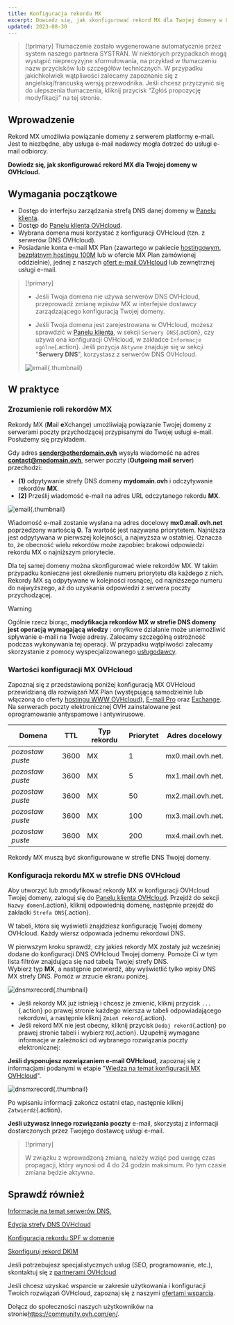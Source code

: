 ```yaml
---
title: Konfiguracja rekordu MX
excerpt: Dowiedz się, jak skonfigurować rekord MX dla Twojej domeny w OVHcloud
updated: 2023-08-30
---
```


> [!primary]
> Tłumaczenie zostało wygenerowane automatycznie przez system naszego partnera SYSTRAN. W niektórych przypadkach mogą wystąpić nieprecyzyjne sformułowania, na przykład w tłumaczeniu nazw przycisków lub szczegółów technicznych. W przypadku jakichkolwiek wątpliwości zalecamy zapoznanie się z angielską/francuską wersją przewodnika. Jeśli chcesz przyczynić się do ulepszenia tłumaczenia, kliknij przycisk “Zgłóś propozycję modyfikacji” na tej stronie.
>

## Wprowadzenie

Rekord MX umożliwia powiązanie domeny z serwerem platformy e-mail. Jest to niezbędne, aby usługa e-mail nadawcy mogła dotrzeć do usługi e-mail odbiorcy.

**Dowiedz się, jak skonfigurować rekord MX dla Twojej domeny w OVHcloud.**

## Wymagania początkowe

- Dostęp do interfejsu zarządzania strefą DNS danej domeny w [Panelu klienta](https://www.ovh.com/auth/?action=gotomanager&from=https://www.ovh.pl/&ovhSubsidiary=pl).
- Dostęp do [Panelu klienta OVHcloud](https://www.ovh.com/auth/?action=gotomanager&from=https://www.ovh.pl/&ovhSubsidiary=pl).
- Wybrana domena musi korzystać z konfiguracji OVHcloud (tzn. z serwerów DNS OVHcloud).
- Posiadanie konta e-mail MX Plan (zawartego w pakiecie [hostingowym](https://www.ovhcloud.com/pl/web-hosting/), [bezpłatnym hostingu 100M](https://www.ovhcloud.com/pl/domains/free-web-hosting/) lub w ofercie MX Plan zamówionej oddzielnie), jednej z naszych [ofert e-mail OVHcloud](https://www.ovhcloud.com/pl/emails/) lub zewnętrznej usługi e-mail.

> [!primary]
>
> - Jeśli Twoja domena nie używa serwerów DNS OVHcloud, przeprowadź zmianę wpisów MX w interfejsie dostawcy zarządzającego konfiguracją Twojej domeny.
>
> - Jeśli Twoja domena jest zarejestrowana w OVHcloud, możesz sprawdzić w [Panelu klienta](https://www.ovh.com/auth/?action=gotomanager&from=https://www.ovh.pl/&ovhSubsidiary=pl), w sekcji `Serwery DNS`{.action}, czy używa ona konfiguracji OVHcloud, w zakładce `Informacje ogólne`{.action}. Jeśli pozycja `Aktywne` znajduje się w sekcji "**Serwery DNS**", korzystasz z serwerów DNS OVHcloud.
>
> ![email](images/dns-servers-enabled.png){.thumbnail}

## W praktyce

### Zrozumienie roli rekordów MX 

Rekordy MX (**M**ail **e**Xchange) umożliwiają powiązanie Twojej domeny z serwerami poczty przychodzącej przypisanymi do Twojej usługi e-mail. Posłużemy się przykładem.

Gdy adres **sender@otherdomain.ovh** wysyła wiadomość na adres **contact@modomain.ovh**, serwer poczty (**Outgoing mail server**) przechodzi:

- **(1)** odpytywanie strefy DNS domeny **mydomain.ovh** i odczytywanie rekordów **MX**.
- **(2)** Prześlij wiadomość e-mail na adres URL odczytanego rekordu **MX**.

![email](images/mx-dns-resolution.png){.thumbnail}

Wiadomość e-mail zostanie wysłana na adres docelowy **mx0.mail.ovh.net** poprzedzony wartością **0**. Ta wartość jest nazywana priorytetem. Najniższa jest odpytywana w pierwszej kolejności, a najwyższa w ostatniej. Oznacza to, że obecność wielu rekordów może zapobiec brakowi odpowiedzi rekordu MX o najniższym priorytecie.

Dla tej samej domeny można skonfigurować wiele rekordów MX. W takim przypadku konieczne jest określenie numeru priorytetu dla każdego z nich. Rekordy MX są odpytywane w kolejności rosnącej, od najniższego numeru do najwyższego, aż do uzyskania odpowiedzi z serwera poczty przychodzącej.

> [!warning]
>
> Ogólnie rzecz biorąc, **modyfikacja rekordów MX w strefie DNS domeny jest operacją wymagającą wiedzy** : omyłkowe działanie może uniemożliwić spływanie e-maili na Twoje adresy. Zalecamy szczególną ostrożność podczas wykonywania tej operacji.
> W przypadku wątpliwości zalecamy skorzystanie z pomocy wyspecjalizowanego [usługodawcy](https://partner.ovhcloud.com/pl/directory/).

### Wartości konfiguracji MX OVHcloud <a name="mxovhcloud"></a>

Zapoznaj się z przedstawioną poniżej konfiguracją MX OVHcloud przewidzianą dla rozwiązań MX Plan (występującą samodzielnie lub włączoną do oferty [hostingu WWW OVHcloud](https://www.ovhcloud.com/pl/web-hosting/)), [E-mail Pro](https://www.ovhcloud.com/pl/emails/email-pro/) oraz [Exchange](https://www.ovhcloud.com/pl/emails/). Na serwerach poczty elektronicznej OVH zainstalowane jest oprogramowanie antyspamowe i antywirusowe.

|Domena|TTL|Typ rekordu|Priorytet|Adres docelowy|
|---|---|---|---|---|
|*pozostaw puste*|3600|MX|1|mx0.mail.ovh.net.|
|*pozostaw puste*|3600|MX|5|mx1.mail.ovh.net.|
|*pozostaw puste*|3600|MX|50|mx2.mail.ovh.net.|
|*pozostaw puste*|3600|MX|100|mx3.mail.ovh.net.|
|*pozostaw puste*|3600|MX|200|mx4.mail.ovh.net.|

Rekordy MX muszą być skonfigurowane w strefie DNS Twojej domeny.

### Konfiguracja rekordu MX w strefie DNS OVHcloud

Aby utworzyć lub zmodyfikować rekordy MX w konfiguracji OVHcloud Twojej domeny, zaloguj się do [Panelu klienta OVHcloud](https://www.ovh.com/auth/?action=gotomanager&from=https://www.ovh.pl/&ovhSubsidiary=pl). Przejdź do sekcji `Nazwy domen`{.action}, kliknij odpowiednią domenę, następnie przejdź do zakładki `Strefa DNS`{.action}.

W tabeli, która się wyświetli znajdziesz konfigurację Twojej domeny OVHcloud. Każdy wiersz odpowiada jednemu rekordowi DNS.

W pierwszym kroku sprawdź, czy jakieś rekordy MX zostały już wcześniej dodane do konfiguracji DNS OVHcloud Twojej domeny. Pomoże Ci w tym lista filtrów znajdująca się nad tabelą Twojej strefy DNS.<br>
Wybierz typ **MX**, a następnie potwierdź, aby wyświetlić tylko wpisy DNS MX strefy DNS. Pomóż w zrzucie ekranu poniżej.

![dnsmxrecord](images/mx-entries-research.png){.thumbnail}

- Jeśli rekordy MX już istnieją i chcesz je zmienić, kliknij przycisk `...`{.action} po prawej stronie każdego wiersza w tabeli odpowiadającego rekordowi, a następnie kliknij `Zmień rekord`{.action}.
- Jeśli rekord MX nie jest obecny, kliknij przycisk `Dodaj rekord`{.action} po prawej stronie tabeli i wybierz `MX`{.action}. Uzupełnij wymagane informacje w zależności od wybranego rozwiązania poczty elektronicznej:

**Jeśli dysponujesz rozwiązaniem e-mail OVHcloud**, zapoznaj się z informacjami podanymi w etapie "[Wiedza na temat konfiguracji MX OVHcloud](#mxovhcloud)".

![dnsmxrecord](images/modify-a-dns-zone-record-mx-step-1.png){.thumbnail}

Po wpisaniu informacji zakończ ostatni etap, następnie kliknij `Zatwierdź`{.action}.

**Jeśli używasz innego rozwiązania poczty** e-mail, skorzystaj z informacji dostarczonych przez Twojego dostawcę usługi e-mail.

> [!primary]
>
> W związku z wprowadzoną zmianą, należy wziąć pod uwagę czas propagacji, który wynosi od 4 do 24 godzin maksimum. Po tym czasie zmiana będzie aktywna.
>

## Sprawdź również

[Informacje na temat serwerów DNS.](/pages/web_cloud/domains/dns_server_general_information)

[Edycja strefy DNS OVHcloud](/pages/web_cloud/domains/dns_zone_edit)

[Konfiguracja rekordu SPF w domenie](/pages/web_cloud/domains/dns_zone_spf)

[Skonfiguruj rekord DKIM](/pages/web_cloud/domains/dns_zone_dkim)

Jeśli potrzebujesz specjalistycznych usług (SEO, programowanie, etc.), skontaktuj się z [partnerami OVHcloud](https://partner.ovhcloud.com/pl/).

Jeśli chcesz uzyskać wsparcie w zakresie użytkowania i konfiguracji Twoich rozwiązań OVHcloud, zapoznaj się z naszymi [ofertami wsparcia](https://www.ovhcloud.com/pl/support-levels/).

Dołącz do społeczności naszych użytkowników na stronie<https://community.ovh.com/en/>.
